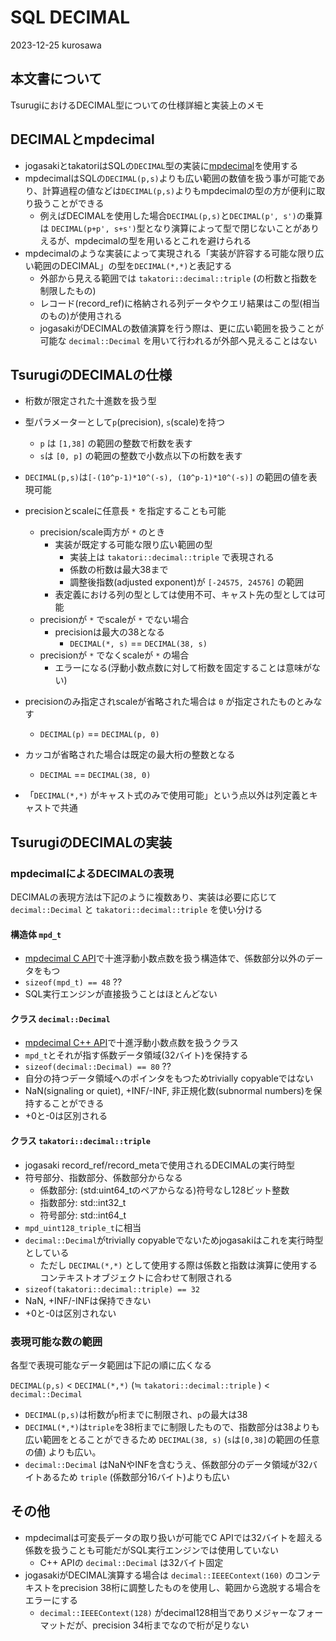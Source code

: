# SQL DECIMAL

2023-12-25 kurosawa

## 本文書について

TsurugiにおけるDECIMAL型についての仕様詳細と実装上のメモ

## DECIMALとmpdecimal

- jogasakiとtakatoriはSQLの`DECIMAL`型の実装に[mpdecimal](https://www.bytereef.org/mpdecimal/)を使用する
- mpdecimalはSQLの`DECIMAL(p,s)`よりも広い範囲の数値を扱う事が可能であり、計算過程の値などは`DECIMAL(p,s)`よりもmpdecimalの型の方が便利に取り扱うことができる
  - 例えばDECIMALを使用した場合`DECIMAL(p,s)`と`DECIMAL(p', s')`の乗算は `DECIMAL(p+p', s+s')`型となり演算によって型で閉じないことがありえるが、mpdecimalの型を用いるとこれを避けられる
- mpdecimalのような実装によって実現される「実装が許容する可能な限り広い範囲のDECIMAL」の型を`DECIMAL(*,*)`と表記する
  - 外部から見える範囲では `takatori::decimal::triple` (の桁数と指数を制限したもの)
  - レコード(record_ref)に格納される列データやクエリ結果はこの型(相当のもの)が使用される
  - jogasakiがDECIMALの数値演算を行う際は、更に広い範囲を扱うことが可能な `decimal::Decimal` を用いて行われるが外部へ見えることはない

## TsurugiのDECIMALの仕様

- 桁数が限定された十進数を扱う型
- 型パラメーターとして`p`(precision), `s`(scale)を持つ
  - `p` は `[1,38]` の範囲の整数で桁数を表す
  - `s`は `[0, p]` の範囲の整数で小数点以下の桁数を表す
- `DECIMAL(p,s)`は`[-(10^p-1)*10^(-s), (10^p-1)*10^(-s)]` の範囲の値を表現可能

- precisionとscaleに任意長 `*` を指定することも可能
  - precision/scale両方が `*` のとき
    - 実装が既定する可能な限り広い範囲の型
      - 実装上は `takatori::decimal::triple` で表現される
      - 係数の桁数は最大38まで
      - 調整後指数(adjusted exponent)が `[-24575, 24576]` の範囲
    - 表定義における列の型としては使用不可、キャスト先の型としては可能
  - precisionが `*` でscaleが `*` でない場合
    - precisionは最大の38となる
      - `DECIMAL(*, s)` == `DECIMAL(38, s)`
  - precisionが `*` でなくscaleが `*` の場合
    - エラーになる(浮動小数点数に対して桁数を固定することは意味がない)

- precisionのみ指定されscaleが省略された場合は `0` が指定されたものとみなす
  - `DECIMAL(p)` == `DECIMAL(p, 0)`
- カッコが省略された場合は既定の最大桁の整数となる
  - `DECIMAL` == `DECIMAL(38, 0)`
- 「`DECIMAL(*,*)` がキャスト式のみで使用可能」という点以外は列定義とキャストで共通

## TsurugiのDECIMALの実装

### mpdecimalによるDECIMALの表現

DECIMALの表現方法は下記のように複数あり、実装は必要に応じて `decimal::Decimal` と `takatori::decimal::triple` を使い分ける

#### 構造体 `mpd_t`

- [mpdecimal C API](https://www.bytereef.org/mpdecimal/doc/libmpdec/index.html)で十進浮動小数点数を扱う構造体で、係数部分以外のデータをもつ
- `sizeof(mpd_t) == 48` ??
- SQL実行エンジンが直接扱うことはほとんどない

#### クラス `decimal::Decimal`

- [mpdecimal C++ API](https://www.bytereef.org/mpdecimal/doc/libmpdec++/index.html)で十進浮動小数点数を扱うクラス
- `mpd_t`とそれが指す係数データ領域(32バイト)を保持する
- `sizeof(decimal::Decimal) == 80` ??
- 自分の持つデータ領域へのポインタをもつためtrivially copyableではない
- NaN(signaling or quiet), +INF/-INF, 非正規化数(subnormal numbers)を保持することができる
- +0と-0は区別される

#### クラス `takatori::decimal::triple`

- jogasaki record_ref/record_metaで使用されるDECIMALの実行時型
- 符号部分、指数部分、係数部分からなる
  - 係数部分: (std:uint64_tのペアからなる)符号なし128ビット整数
  - 指数部分: std::int32_t
  - 符号部分: std::int64_t
- `mpd_uint128_triple_t`に相当
- `decimal::Decimal`がtrivially copyableでないためjogasakiはこれを実行時型としている
  - ただし `DECIMAL(*,*)` として使用する際は係数と指数は演算に使用するコンテキストオブジェクトに合わせて制限される
- `sizeof(takatori::decimal::triple) == 32`
- NaN, +INF/-INFは保持できない
- +0と-0は区別されない

### 表現可能な数の範囲

各型で表現可能なデータ範囲は下記の順に広くなる

`DECIMAL(p,s)` < `DECIMAL(*,*)` (≒ `takatori::decimal::triple` ) < `decimal::Decimal`

- `DECIMAL(p,s)`は桁数が`p`桁までに制限され、`p`の最大は38
- `DECIMAL(*,*)`は`triple`を38桁までに制限したもので、指数部分は38よりも広い範囲をとることができるため `DECIMAL(38, s)` (`s`は`[0,38]`の範囲の任意の値) よりも広い。
- `decimal::Decimal` はNaNやINFを含むうえ、係数部分のデータ領域が32バイトあるため `triple` (係数部分16バイト)よりも広い

## その他

- mpdecimalは可変長データの取り扱いが可能でC APIでは32バイトを超える係数を扱うことも可能だがSQL実行エンジンでは使用していない
  - C++ APIの `decimal::Decimal` は32バイト固定
- jogasakiがDECIMAL演算する場合は `decimal::IEEEContext(160)` のコンテキストをprecision 38桁に調整したものを使用し、範囲から逸脱する場合をエラーにする
  - `decimal::IEEEContext(128)` がdecimal128相当でありメジャーなフォーマットだが、precision 34桁までなので桁が足りない

